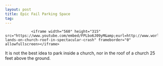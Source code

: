 ```yaml
---
layout: post
title: Epic Fail Parking Space
tag: 
---
```



                <iframe width="560" height="315" src="https://www.youtube.com/embed/FPLbo6J09yM&amp;eurl=http://www.worldcarfans.com/9090126.024/car-lands-on-church-roof-in-spectacular-crash" frameborder="0" allowfullscreen></iframe>
<p>It is not the best idea to park inside a church, nor in the roof of a church 25 feet above the ground.</p>
            
